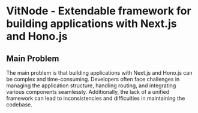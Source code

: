 # VitNode - Extendable framework for building applications with Next.js and Hono.js

## Main Problem

The main problem is that building applications with Next.js and Hono.js can be complex and time-consuming. Developers often face challenges in managing the application structure, handling routing, and integrating various components seamlessly. Additionally, the lack of a unified framework can lead to inconsistencies and difficulties in maintaining the codebase.

